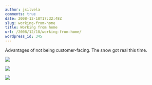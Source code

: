 ```yaml
---
author: jsilvela
comments: true
date: 2008-12-18T17:32:48Z
slug: working-from-home
title: Working from home
url: /2008/12/18/working-from-home/
wordpress_id: 345
---
```


Advantages of not being customer-facing. The snow got real this time.

[![](https://jsilvela.smugmug.com/photos/438977927_WPkTz-S.jpg)](https://jsilvela.smugmug.com/gallery/5019150_Y3JuM/1/438977927_WPkTz#438977927_WPkTz-A-LB)

[![](https://jsilvela.smugmug.com/photos/438977962_cckA2-S.jpg)](https://jsilvela.smugmug.com/gallery/5019150_Y3JuM/1/438977962_cckA2#438977962_cckA2-A-LB)

[![](https://jsilvela.smugmug.com/photos/438978046_6sMuT-S.jpg)](https://jsilvela.smugmug.com/gallery/5019150_Y3JuM/1/#438978046_6sMuT-A-LB)


